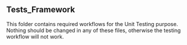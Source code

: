 ## Tests_Framework

This folder contains required workflows for the Unit Testing purpose.
Nothing should be changed in any of these files, otherwise the testing workflow will not work.